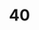---
title: "40"
imageurl: "https://imgs1.thamizhnation.org/assets/40.webp"
dwnurl: "https://imgs1.thamizhnation.org/img/40.jpg"
tags: ['thalaivar']
---